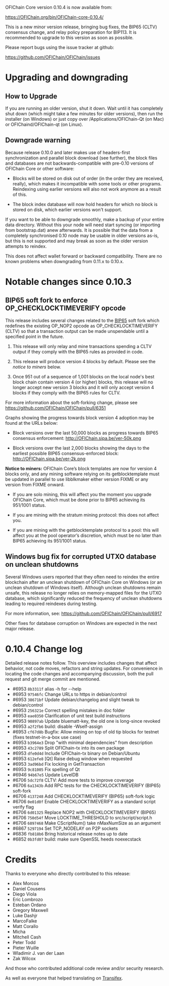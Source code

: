 OFIChain Core version 0.10.4 is now available from:

  <https://OFIChain.org/bin/OFIChain-core-0.10.4/>

This is a new minor version release, bringing bug fixes, the BIP65
(CLTV) consensus change, and relay policy preparation for BIP113. It is
recommended to upgrade to this version as soon as possible.

Please report bugs using the issue tracker at github:

  <https://github.com/OFIChain/OFIChain/issues>

Upgrading and downgrading
=========================

How to Upgrade
--------------

If you are running an older version, shut it down. Wait until it has completely
shut down (which might take a few minutes for older versions), then run the
installer (on Windows) or just copy over /Applications/OFIChain-Qt (on Mac) or
OFIChaind/OFIChain-qt (on Linux).

Downgrade warning
------------------

Because release 0.10.0 and later makes use of headers-first synchronization and
parallel block download (see further), the block files and databases are not
backwards-compatible with pre-0.10 versions of OFIChain Core or other software:

* Blocks will be stored on disk out of order (in the order they are
received, really), which makes it incompatible with some tools or
other programs. Reindexing using earlier versions will also not work
anymore as a result of this.

* The block index database will now hold headers for which no block is
stored on disk, which earlier versions won't support.

If you want to be able to downgrade smoothly, make a backup of your entire data
directory. Without this your node will need start syncing (or importing from
bootstrap.dat) anew afterwards. It is possible that the data from a completely
synchronised 0.10 node may be usable in older versions as-is, but this is not
supported and may break as soon as the older version attempts to reindex.

This does not affect wallet forward or backward compatibility. There are no
known problems when downgrading from 0.11.x to 0.10.x.

Notable changes since 0.10.3
============================

BIP65 soft fork to enforce OP_CHECKLOCKTIMEVERIFY opcode
--------------------------------------------------------

This release includes several changes related to the [BIP65][] soft fork
which redefines the existing OP_NOP2 opcode as OP_CHECKLOCKTIMEVERIFY
(CLTV) so that a transaction output can be made unspendable until a
specified point in the future.

1. This release will only relay and mine transactions spending a CLTV
   output if they comply with the BIP65 rules as provided in code.

2. This release will produce version 4 blocks by default. Please see the
   *notice to miners* below.

3. Once 951 out of a sequence of 1,001 blocks on the local node's best block
   chain contain version 4 (or higher) blocks, this release will no
   longer accept new version 3 blocks and it will only accept version 4
   blocks if they comply with the BIP65 rules for CLTV.

For more information about the soft-forking change, please see
<https://github.com/OFIChain/OFIChain/pull/6351>

Graphs showing the progress towards block version 4 adoption may be
found at the URLs below:

- Block versions over the last 50,000 blocks as progress towards BIP65
  consensus enforcement: <http://OFIChain.sipa.be/ver-50k.png>

- Block versions over the last 2,000 blocks showing the days to the
  earliest possible BIP65 consensus-enforced block: <http://OFIChain.sipa.be/ver-2k.png>

**Notice to miners:** OFIChain Core’s block templates are now for
version 4 blocks only, and any mining software relying on its
getblocktemplate must be updated in parallel to use libblkmaker either
version FIXME or any version from FIXME onward.

- If you are solo mining, this will affect you the moment you upgrade
  OFIChain Core, which must be done prior to BIP65 achieving its 951/1001
  status.

- If you are mining with the stratum mining protocol: this does not
  affect you.

- If you are mining with the getblocktemplate protocol to a pool: this
  will affect you at the pool operator’s discretion, which must be no
  later than BIP65 achieving its 951/1001 status.

[BIP65]: https://github.com/OFIChain/bips/blob/master/bip-0065.mediawiki

Windows bug fix for corrupted UTXO database on unclean shutdowns
----------------------------------------------------------------

Several Windows users reported that they often need to reindex the
entire blockchain after an unclean shutdown of OFIChain Core on Windows
(or an unclean shutdown of Windows itself). Although unclean shutdowns
remain unsafe, this release no longer relies on memory-mapped files for
the UTXO database, which significantly reduced the frequency of unclean
shutdowns leading to required reindexes during testing.

For more information, see: <https://github.com/OFIChain/OFIChain/pull/6917>

Other fixes for database corruption on Windows are expected in the
next major release.

0.10.4 Change log
=================

Detailed release notes follow. This overview includes changes that affect
behavior, not code moves, refactors and string updates. For convenience in locating
the code changes and accompanying discussion, both the pull request and
git merge commit are mentioned.

- #6953 `8b3311f` alias -h for --help
- #6953 `97546fc` Change URLs to https in debian/control
- #6953 `38671bf` Update debian/changelog and slight tweak to debian/control
- #6953 `256321e` Correct spelling mistakes in doc folder
- #6953 `eae0350` Clarification of unit test build instructions
- #6953 `90897ab` Update bluematt-key, the old one is long-since revoked
- #6953 `a2f2fb6` build: disable -Wself-assign
- #6953 `cf67d8b` Bugfix: Allow mining on top of old tip blocks for testnet (fixes testnet-in-a-box use case)
- #6953 `b3964e3` Drop "with minimal dependencies" from description
- #6953 `43c2789` Split OFIChain-tx into its own package
- #6953 `dfe0d4d` Include OFIChain-tx binary on Debian/Ubuntu
- #6953 `612efe8` [Qt] Raise debug window when requested
- #6953 `3ad96bd` Fix locking in GetTransaction
- #6953 `9c81005` Fix spelling of Qt
- #6946 `94b67e5` Update LevelDB
- #6706 `5dc72f8` CLTV: Add more tests to improve coverage
- #6706 `6a1343b` Add RPC tests for the CHECKLOCKTIMEVERIFY (BIP65) soft-fork
- #6706 `4137248` Add CHECKLOCKTIMEVERIFY (BIP65) soft-fork logic
- #6706 `0e01d0f` Enable CHECKLOCKTIMEVERIFY as a standard script verify flag
- #6706 `6d01325` Replace NOP2 with CHECKLOCKTIMEVERIFY (BIP65)
- #6706 `750d54f` Move LOCKTIME_THRESHOLD to src/script/script.h
- #6706 `6897468` Make CScriptNum() take nMaxNumSize as an argument
- #6867 `5297194` Set TCP_NODELAY on P2P sockets
- #6836 `fb818b6` Bring historical release notes up to date
- #6852 `0b3fd07` build: make sure OpenSSL heeds noexecstack

Credits
=======

Thanks to everyone who directly contributed to this release:

- Alex Morcos
- Daniel Cousens
- Diego Viola
- Eric Lombrozo
- Esteban Ordano
- Gregory Maxwell
- Luke Dashjr
- MarcoFalke
- Matt Corallo
- Micha
- Mitchell Cash
- Peter Todd
- Pieter Wuille
- Wladimir J. van der Laan
- Zak Wilcox

And those who contributed additional code review and/or security research.

As well as everyone that helped translating on [Transifex](https://www.transifex.com/projects/p/OFIChain/).
